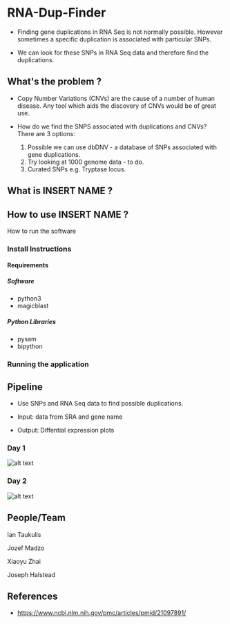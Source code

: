 # RNA-Dup-Finder

* Finding gene duplications in RNA Seq is not normally possible. However sometimes a specific duplication is associated with particular SNPs.

* We can look for these SNPs in RNA Seq data and therefore find the duplications.


## What's the problem ?


* Copy Number Variations (CNVs) are the cause of a number of human disease. Any tool which aids the discovery of CNVs would be of great use.


* How do we find the SNPS associated with duplications and CNVs? There are 3 options:

	1) Possible we can use dbDNV - a database of SNPs associated with gene duplications.
	2) Try looking at 1000 genome data - to do.
	3) Curated SNPs e.g. Tryptase locus.


## What is INSERT NAME ?



## How to use INSERT NAME ?

How to run the software

### Install Instructions


#### Requirements


##### Software

* python3
* magicblast

##### Python Libraries

* pysam
* bipython

### Running the application


## Pipeline

* Use SNPs and RNA Seq data to find possible duplications.

* Input: data from SRA and gene name

* Output: Diffential expression plots

### Day 1

![alt text](https://github.com/NCBI-Hackathons/SVRNA/blob/master/figs/pipeline.png)

### Day 2

![alt text](https://github.com/NCBI-Hackathons/SVRNA/blob/joseph/figs/pipeline2.png)

## People/Team

Ian Taukulis

Jozef Madzo

Xiaoyu Zhai

Joseph Halstead

## References


* https://www.ncbi.nlm.nih.gov/pmc/articles/pmid/21097891/


